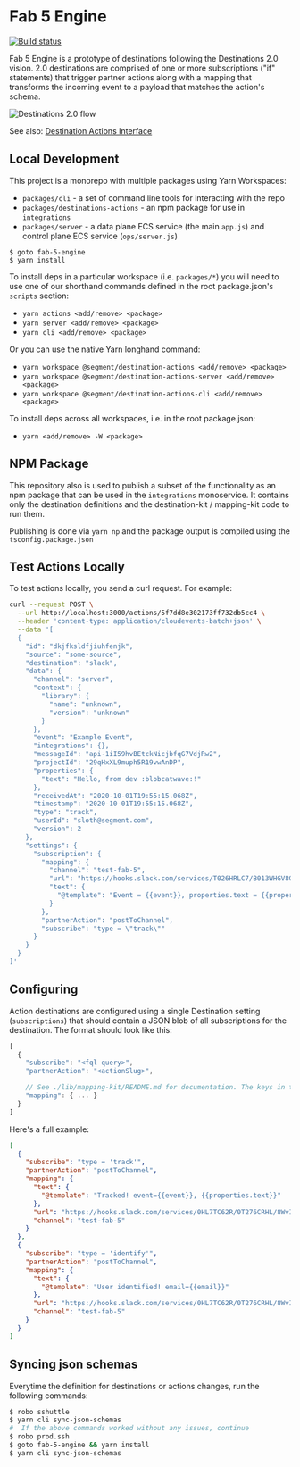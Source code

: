 # Fab 5 Engine

[![Build status](https://badge.buildkite.com/ec5e2cfa66d153ebaf3477af80de2a23f17b647e11e148c63c.svg?branch=master)](https://buildkite.com/segment/fab-5-engine)

Fab 5 Engine is a prototype of destinations following the Destinations 2.0 vision. 2.0 destinations are comprised of one or more subscriptions ("if" statements) that trigger partner actions along with a mapping that transforms the incoming event to a payload that matches the action's schema.

![Destinations 2.0 flow][architecture]

See also: [Destination Actions Interface][paper]

[architecture]: https://user-images.githubusercontent.com/111501/83700205-10f23e80-a5bb-11ea-9fbe-b1b10c1ed464.png
[paper]: https://paper.dropbox.com/doc/Destination-Actions-Interface--BEm_rg0r5EoNyrJriPt~tOA7Ag-BS1RKGj9VKTcjqLrCSuBV

## Local Development

This project is a monorepo with multiple packages using Yarn Workspaces:

- `packages/cli` - a set of command line tools for interacting with the repo
- `packages/destinations-actions` - an npm package for use in `integrations`
- `packages/server` - a data plane ECS service (the main `app.js`) and control plane ECS service (`ops/server.js`)

```
$ goto fab-5-engine
$ yarn install
```

To install deps in a particular workspace (i.e. `packages/*`) you will need to use one of our shorthand commands defined in the root package.json's `scripts` section:

- `yarn actions <add/remove> <package>`
- `yarn server <add/remove> <package>`
- `yarn cli <add/remove> <package>`

Or you can use the native Yarn longhand command:

- `yarn workspace @segment/destination-actions <add/remove> <package>`
- `yarn workspace @segment/destination-actions-server <add/remove> <package>`
- `yarn workspace @segment/destination-actions-cli <add/remove> <package>`

To install deps across all workspaces, i.e. in the root package.json:

- `yarn <add/remove> -W <package>`

## NPM Package

This repository also is used to publish a subset of the functionality as an npm package that can be used in the `integrations` monoservice. It contains only the destination definitions and the destination-kit / mapping-kit code to run them.

Publishing is done via `yarn np` and the package output is compiled using the `tsconfig.package.json`

## Test Actions Locally

To test actions locally, you send a curl request. For example:

```sh
curl --request POST \
  --url http://localhost:3000/actions/5f7dd8e302173ff732db5cc4 \
  --header 'content-type: application/cloudevents-batch+json' \
  --data '[
  {
    "id": "dkjfksldfjiuhfenjk",
    "source": "some-source",
    "destination": "slack",
    "data": {
      "channel": "server",
      "context": {
        "library": {
          "name": "unknown",
          "version": "unknown"
        }
      },
      "event": "Example Event",
      "integrations": {},
      "messageId": "api-1iI59hvBEtckNicjbfqG7VdjRw2",
      "projectId": "29qHxXL9muph5R19vwAnDP",
      "properties": {
        "text": "Hello, from dev :blobcatwave:!"
      },
      "receivedAt": "2020-10-01T19:55:15.068Z",
      "timestamp": "2020-10-01T19:55:15.068Z",
      "type": "track",
      "userId": "sloth@segment.com",
      "version": 2
    },
    "settings": {
      "subscription": {
        "mapping": {
          "channel": "test-fab-5",
          "url": "https://hooks.slack.com/services/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",
          "text": {
            "@template": "Event = {{event}}, properties.text = {{properties.text}}"
          }
        },
        "partnerAction": "postToChannel",
        "subscribe": "type = \"track\""
      }
    }
  }
]'
```

## Configuring

Action destinations are configured using a single Destination setting (`subscriptions`) that should contain a JSON blob of all subscriptions for the destination. The format should look like this:

```js
[
  {
    "subscribe": "<fql query>",
    "partnerAction": "<actionSlug>",

    // See ./lib/mapping-kit/README.md for documentation. The keys in this object should match the `action.fields`
    "mapping": { ... }
  }
]
```

Here's a full example:

```json
[
  {
    "subscribe": "type = 'track'",
    "partnerAction": "postToChannel",
    "mapping": {
      "text": {
        "@template": "Tracked! event={{event}}, {{properties.text}}"
      },
      "url": "https://hooks.slack.com/services/0HL7TC62R/0T276CRHL/8WvI6gEiE9ZqD47kWqYbfIhZ",
      "channel": "test-fab-5"
    }
  },
  {
    "subscribe": "type = 'identify'",
    "partnerAction": "postToChannel",
    "mapping": {
      "text": {
        "@template": "User identified! email={{email}}"
      },
      "url": "https://hooks.slack.com/services/0HL7TC62R/0T276CRHL/8WvI6gEiE9ZqD47kWqYbfIhZ",
      "channel": "test-fab-5"
    }
  }
]
```

## Syncing json schemas

Everytime the definition for destinations or actions changes, run the following commands:

```sh
$ robo sshuttle
$ yarn cli sync-json-schemas
#  If the above commands worked without any issues, continue
$ robo prod.ssh
$ goto fab-5-engine && yarn install
$ yarn cli sync-json-schemas
```
